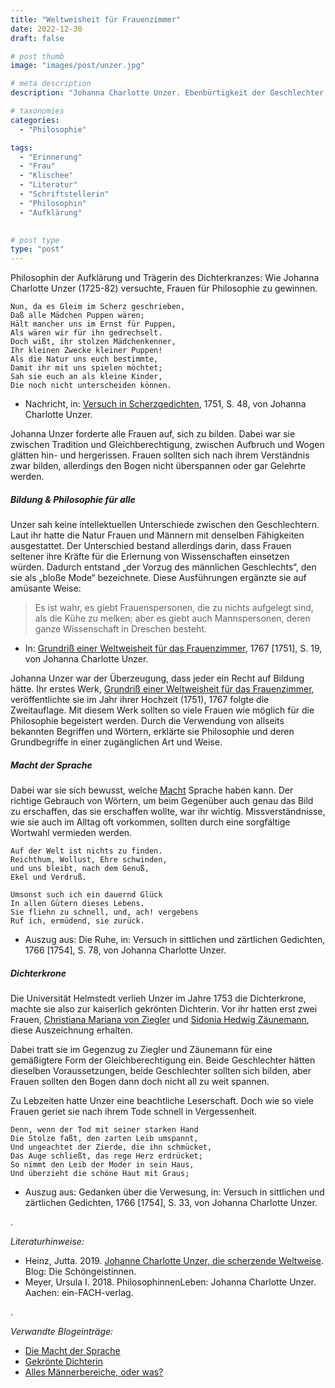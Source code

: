 ```yaml
---
title: "Weltweisheit für Frauenzimmer"
date: 2022-12-30
draft: false

# post thumb
image: "images/post/unzer.jpg"

# meta description
description: "Johanna Charlotte Unzer. Ebenbürtigkeit der Geschlechter. Dichterkrone. Gesellschaftskritik. Philosophin der Aufklärung. Versuch in Scherzgedichten. Grundriß einer Weltweisheit für das Frauenzimmer. Versuch in sittlichen und zärtlichen Gedichten."

# taxonomies
categories:
  - "Philosophie"

tags:
  - "Erinnerung"
  - "Frau"
  - "Klischee"
  - "Literatur"
  - "Schriftstellerin"
  - "Philosophin"
  - "Aufklärung"
  

# post type
type: "post"
---
```


Philosophin der Aufklärung und Trägerin des Dichterkranzes: Wie Johanna Charlotte Unzer (1725-82) versuchte, Frauen für Philosophie zu gewinnen.


```
Nun, da es Gleim im Scherz geschrieben,
Daß alle Mädchen Puppen wären;
Hält mancher uns im Ernst für Puppen,
Als wären wir für ihn gedrechselt.
Doch wißt, ihr stolzen Mädchenkenner,
Ihr kleinen Zwecke kleiner Puppen!
Als die Natur uns euch bestimmte,
Damit ihr mit uns spielen möchtet;
Sah sie euch an als kleine Kinder,
Die noch nicht unterscheiden können.
```
- Nachricht, in: [Versuch in Scherzgedichten](https://www.deutsche-digitale-bibliothek.de/item/YVISLEE4HZOGHQOH447V66JSYKRXASYZ?query=affiliate_fct_role_normdata%3A%28%22http%3A%2F%2Fd-nb.info%2Fgnd%2F118763830_1_affiliate_fct_involved%22%29&isThumbnailFiltered=false&rows=20&offset=0&viewType=list&firstHit=CSI45K2ZIOMG63WZL6VYQWAJMH4XE7OV&lastHit=lasthit&hitNumber=5), 1751, S. 48, von Johanna Charlotte Unzer.

Johanna Unzer forderte alle Frauen auf, sich zu bilden. Dabei war sie zwischen Tradition und Gleichberechtigung, zwischen Aufbruch und Wogen glätten hin- und hergerissen. Frauen sollten sich nach ihrem Verständnis zwar bilden, allerdings den Bogen nicht überspannen oder gar Gelehrte werden.

##### Bildung & Philosophie für alle

Unzer sah keine intellektuellen Unterschiede zwischen den Geschlechtern. Laut ihr hatte die Natur Frauen und Männern mit denselben Fähigkeiten ausgestattet. Der Unterschied bestand allerdings darin, dass Frauen seltener ihre Kräfte für die Erlernung von Wissenschaften einsetzen würden. Dadurch entstand „der Vorzug des männlichen Geschlechts“, den sie als „bloße Mode“ bezeichnete. Diese Ausführungen ergänzte sie auf amüsante Weise:

>Es ist wahr, es giebt Frauenspersonen, die zu nichts aufgelegt sind, als die Kühe zu melken; aber es giebt auch Mannspersonen, deren ganze Wissenschaft in Dreschen besteht.

- In: [Grundriß einer Weltweisheit für das Frauenzimmer](https://archive.org/details/bub_gb_evcGAAAAcAAJ/page/n5/mode/2up), 1767 [1751], S. 19, von Johanna Charlotte Unzer.

Johanna Unzer war der Überzeugung, dass jeder ein Recht auf Bildung hätte. Ihr erstes Werk, [Grundriß einer Weltweisheit für das Frauenzimmer](https://archive.org/details/bub_gb_evcGAAAAcAAJ/page/n5/mode/2up), veröffentlichte sie im Jahr ihrer Hochzeit (1751), 1767 folgte die Zweitauflage. Mit diesem Werk sollten so viele Frauen wie möglich für die Philosophie begeistert werden. Durch die Verwendung von allseits bekannten Begriffen und Wörtern, erklärte sie Philosophie und deren Grundbegriffe in einer zugänglichen Art und Weise.

##### Macht der Sprache

Dabei war sie sich bewusst, welche [Macht](https://www.erinnermich.eu/blog/machtsprache/) Sprache haben kann. Der richtige Gebrauch von Wörtern, um beim Gegenüber auch genau das Bild zu erschaffen, das sie erschaffen wollte, war ihr wichtig. Missverständnisse, wie sie auch im Alltag oft vorkommen, sollten durch eine sorgfältige Wortwahl vermieden werden.

```
Auf der Welt ist nichts zu finden.
Reichthum, Wollust, Ehre schwinden,
und uns bleibt, nach dem Genuß,
Ekel und Verdruß.

Umsonst such ich ein dauernd Glück
In allen Gütern dieses Lebens.
Sie fliehn zu schnell, und, ach! vergebens
Ruf ich, ermüdend, sie zurück.
```
- Auszug aus: Die Ruhe, in: Versuch in sittlichen und zärtlichen Gedichten, 1766 [1754], S. 78, von Johanna Charlotte Unzer.

##### Dichterkrone

Die Universität Helmstedt verlieh Unzer im Jahre 1753 die Dichterkrone, machte sie also zur kaiserlich gekrönten Dichterin. Vor ihr hatten erst zwei Frauen, [Christiana Mariana von Ziegler](https://www.erinnermich.eu/blog/vonziegler_dichterkrone/) und [Sidonia Hedwig Zäunemann](https://www.erinnermich.eu/blog/z%C3%A4unemann_dichterkrone/), diese Auszeichnung erhalten. 

Dabei tratt sie im Gegenzug zu Ziegler und Zäunemann für eine gemäßigtere Form der Gleichberechtigung ein. Beide Geschlechter hätten dieselben Voraussetzungen, beide Geschlechter sollten sich bilden, aber Frauen sollten den Bogen dann doch nicht all zu weit spannen.

Zu Lebzeiten hatte Unzer eine beachtliche Leserschaft. Doch wie so viele Frauen geriet sie nach ihrem Tode schnell in Vergessenheit.
 
```
Denn, wenn der Tod mit seiner starken Hand
Die Stolze faßt, den zarten Leib umspannt,
Und ungeachtet der Zierde, die ihn schmücket,
Das Auge schließt, das rege Herz erdrücket;
So nimmt den Leib der Moder in sein Haus,
Und überzieht die schöne Haut mit Graus;
```
- Auszug aus: Gedanken über die Verwesung, in: Versuch in sittlichen und zärtlichen Gedichten, 1766 [1754], S. 33, von Johanna Charlotte Unzer.



. 



*Literaturhinweise:*
- Heinz, Jutta. 2019. [Johanne Charlotte Unzer, die scherzende Weltweise](https://schoengeistinnen.de/johanne-charlotte-unzer-die-scherzende-weltweise). Blog: Die Schöngeistinnen.
- Meyer, Ursula I. 2018. PhilosophinnenLeben: Johanna Charlotte Unzer. Aachen: ein-FACH-verlag.

.



*Verwandte Blogeinträge:*
- [Die Macht der Sprache](https://www.erinnermich.eu/blog/machtsprache/)
- [Gekrönte Dichterin](https://www.erinnermich.eu/blog/vonziegler_dichterkrone/)
- [Alles Männerbereiche, oder was?](https://www.erinnermich.eu/blog/z%C3%A4unemann_dichterkrone/)
